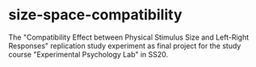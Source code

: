 # size-space-compatibility
The "Compatibility Effect between Physical Stimulus Size and Left-Right Responses" replication study experiment as final project for the study course "Experimental Psychology Lab" in SS20.
